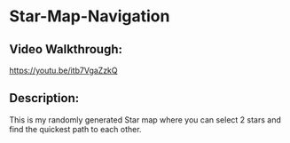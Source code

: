 # Star-Map-Navigation

## Video Walkthrough: ##
https://youtu.be/itb7VgaZzkQ

## Description: ##
This is my randomly generated Star map where you can select 2 stars and find the quickest path to each other.
